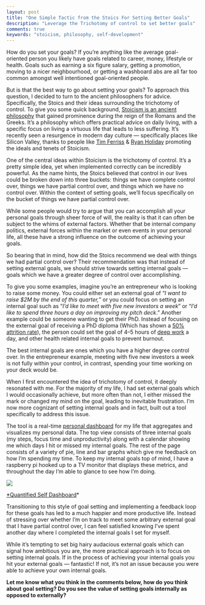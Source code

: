 ```yaml
---
layout: post
title: "One Simple Tactic from the Stoics For Setting Better Goals"
description: "Leverage the Trichotomy of control to set better goals"
comments: true
keywords: "stoicism, philosophy, self-development"
---
```



How do you set your goals? If you’re anything like the average goal-oriented person you likely have goals related to career, money, lifestyle or health. Goals such as earning a six figure salary, getting a promotion, moving to a nicer neighbourhood, or getting a washboard abs are all far too common amongst well intentioned goal-oriented people.

But is that the best way to go about setting your goals? To approach this question, I decided to turn to the ancient philosophers for advice. Specifically, the Stoics and their ideas surrounding the trichotomy of control. To give you some quick background, [Stoicism is an ancient philosophy](https://en.wikipedia.org/wiki/Stoicism) that gained prominence during the reign of the Romans and the Greeks. It’s a philosophy which offers practical advice on daily living, with a specific focus on living a virtuous life that leads to less suffering. It’s recently seen a resurgence in modern day culture — specifically places like Silicon Valley, thanks to people like [Tim Ferriss](https://tim.blog/2009/04/13/stoicism-101-a-practical-guide-for-entrepreneurs/) & [Ryan Holiday](https://ryanholiday.net/stoicism-a-practical-philosophy-you-can-actually-use/) promoting the ideals and tenets of Stoicism.

One of the central ideas within Stoicism is the trichotomy of control. It’s a pretty simple idea, yet when implemented correctly can be incredibly powerful. As the name hints, the Stoics believed that control in our lives could be broken down into three buckets: things we have complete control over, things we have partial control over, and things which we have no control over. Within the context of setting goals, we’ll focus specifically on the bucket of things we have partial control over.

While some people would try to argue that you can accomplish all your personal goals through sheer force of will, the reality is that it can often be subject to the whims of external factors. Whether that be internal company politics, external forces within the market or even events in your personal life, all these have a strong influence on the outcome of achieving your goals.

So bearing that in mind, how did the Stoics recommend we deal with things we had partial control over? Their recommendation was that instead of setting external goals, we should strive towards setting internal goals — goals which we have a greater degree of control over accomplishing.

To give you some examples, imagine you’re an entrepreneur who is looking to raise some money. You could either set an external goal of “*I want to raise $2M by the end of this quarter,*” or you could focus on setting an internal goal such as “*I’d like to meet with five new investors a week*” or “*I’d like to spend three hours a day on improving my pitch deck*.” Another example could be someone wanting to get their PhD. Instead of focusing on the external goal of receiving a PhD diploma (Which has shown a [50% attrition rate](https://finishyourthesis.com/drop-out/)), the person could set the goal of 4–5 hours of [deep work](https://blog.evernote.com/blog/2017/02/23/deep-work-matters-distracted-world/) a day, and other health related internal goals to prevent burnout.

The best internal goals are ones which you have a higher degree control over. In the entrepreneur example, meeting with five new investors a week is not fully within your control, in contrast, spending your time working on your deck would be.

When I first encountered the idea of trichotomy of control, it deeply resonated with me. For the majority of my life, I had set external goals which I would occasionally achieve, but more often than not, I either missed the mark or changed my mind on the goal, leading to inevitable frustration. I’m now more cognizant of setting internal goals and in fact, built out a tool specifically to address this issue.

The tool is a real-time [personal dashboard](http://snip.ly/f69dk#https://qself-dashboard.herokuapp.com/) for my life that aggregates and visualizes my personal data. The top view consists of three internal goals (my steps, focus time and unproductivity) along with a calendar showing me which days I hit or missed my internal goals. The rest of the page consists of a variety of pie, line and bar graphs which give me feedback on how I’m spending my time. To keep my internal goals top of mind, I have a raspberry pi hooked up to a TV monitor that displays these metrics, and throughout the day I’m able to glance to see how I’m doing.

![](https://cdn-images-1.medium.com/max/2868/0*TfP1HHmne3TxBe9H.)

[*Quantified Self Dashboard](http://snip.ly/f69dk)*

Transitioning to this style of goal setting and implementing a feedback loop for these goals has led to a much happier and more productive life. Instead of stressing over whether I’m on track to meet some arbitrary external goal that I have partial control over, I can feel satisfied knowing I’ve spent another day where I completed the internal goals I set for myself.

While it’s tempting to set big hairy audacious external goals which can signal how ambitious you are, the more practical approach is to focus on setting internal goals. If in the process of achieving your internal goals you hit your external goals — fantastic! If not, it’s not an issue because you were able to achieve your own internal goals.

**Let me know what you think in the comments below, how do you think about goal setting? Do you see the value of setting goals internally as opposed to externally?**
